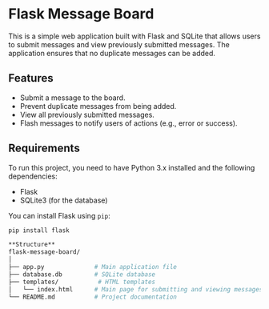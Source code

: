 # Flask Message Board

This is a simple web application built with Flask and SQLite that allows users to submit messages and view previously submitted messages. The application ensures that no duplicate messages can be added.

## Features

- Submit a message to the board.
- Prevent duplicate messages from being added.
- View all previously submitted messages.
- Flash messages to notify users of actions (e.g., error or success).

## Requirements

To run this project, you need to have Python 3.x installed and the following dependencies:

- Flask
- SQLite3 (for the database)

You can install Flask using `pip`:

```bash
pip install flask

**Structure**
flask-message-board/
│
├── app.py              # Main application file
├── database.db         # SQLite database
├── templates/           # HTML templates
│   └── index.html      # Main page for submitting and viewing messages
└── README.md           # Project documentation


